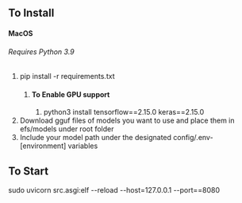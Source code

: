 ## To Install
#### MacOS
###### Requires Python 3.9
1. pip install -r requirements.txt
   1. #### To Enable GPU support
      1. python3 install tensorflow==2.15.0 keras==2.15.0
2. Download gguf files of models you want to use and place them in efs/models under root folder
3. Include your model path under the designated config/.env-[environment] variables

## To Start
sudo uvicorn src.asgi:elf --reload --host=127.0.0.1 --port==8080